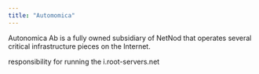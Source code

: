 ```yaml
---
title: "Automomica"
---
```


Autonomica Ab is a fully owned subsidiary of NetNod that operates several critical infrastructure pieces on the Internet.

responsibility for running the i.root-servers.net

